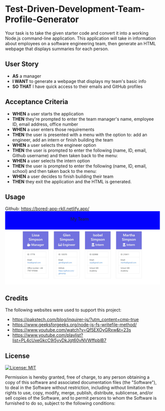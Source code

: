 # Test-Driven-Development-Team-Profile-Generator
Your task is to take the given starter code and convert it into a working Node.js command-line application. This application will take in information about employees on a software engineering team, then generate an HTML webpage that displays summaries for each person.

## User Story

- **AS** a manager
- **I WANT** to generate a webpage that displays my team's basic info
- **SO THAT** I have quick access to their emails and GitHub profiles

## Acceptance Criteria

- **WHEN** a user starts the application
- **THEN** they're prompted to enter the team manager's name, employee ID, email address, office number
- **WHEN** a user enters those requirements
- **THEN** the user is presented with a menu with the option to: add an engineer, add an intern or finish building the team
- **WHEN** a user selects the engineer option
- **THEN** the user is prompted to enter the following (name, ID, email, Github username) and then taken back to the menu:
- **WHEN** a user selects the intern option
- **THEN** the user is prompted to enter the following (name, ID, email, school) and then taken back to the menu:
- **WHEN** a user decides to finish building their team
- **THEN** they exit the application and the HTML is generated.


## Usage
Github: https://bored-app-rkll.netlify.app/
![Output generated](./assets/Images/Screenshot.jpg)

## Credits
The following websites were used to support this project:
- https://pakstech.com/blog/inquirer-js/?utm_content=cmp-true
- https://www.geeksforgeeks.org/node-js-fs-writefile-method/
- https://www.youtube.com/watch?v=Qf5EXOyGRxw&t=23s
- https://www.youtube.com/playlist?list=PL4cUxeGkcC9i5yvDkJgt60vNVWffpblB7

## License
[![License: MIT](https://img.shields.io/badge/License-MIT-yellow.svg)](https://opensource.org/licenses/MIT)

Permission is hereby granted, free of charge, to any person obtaining a copy of this software and associated documentation files (the "Software"), to deal in the Software without restriction, including without limitation the rights to use, copy, modify, merge, publish, distribute, sublicense, and/or sell copies of the Software, and to permit persons to whom the Software is furnished to do so, subject to the following conditions:

